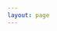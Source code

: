 ```yaml
---
layout: page
---
```

<script setup>
import {
  VPTeamPage,
  VPTeamPageTitle,
  VPTeamMembers
} from 'vitepress/theme'

const members = [
  {
    avatar: 'https://ts1.cn.mm.bing.net/th/id/R-C.2b5ad9dd38c8d0382c657355c86593e2?rik=Ti5pg5cJX6%2bH3Q&riu=http%3a%2f%2fimg1.wikia.nocookie.net%2f__cb20140916154329%2fhk-rail%2fzh%2fimages%2f1%2f17%2fMTR_Mobile_Icon.png&ehk=5sOnNjPY4vDZ38CNrKRuNRcA%2fSmtD%2f4h0iTyOV8Aojo%3d&risl=&pid=ImgRaw&r=0',
    name: 'MTR HK',
    title: 'Influencer',
    links: [
      { icon: 'facebook', link: 'https://www.facebook.com/mtrhk' },
      { icon: 'instagram', link: 'http://instagram.com/mtrhk' },
      { icon: 'youtube', link: 'http://www.youtube.com/mtrhongkong' }
    ]
  },  
  {
    avatar: 'https://i0.hdslb.com/bfs/face/079fa6d90165bbcc66925f5b91a78391338387d3.jpg',
    name: '总局-鄂局武段的热干面',
    title: 'Leader / Group Owner 好面',
    links: [
      { icon: 'bilibili', link: 'https://space.bilibili.com/1749292479' }
    ]
  },
  {
    avatar: 'https://space.bilibili.com/555976413',
    name: 'xz111_Misaka',
    title: 'Leader / Group Owner',
    links: [
      { icon: 'bilibili', link: 'https://space.bilibili.com/555976413' }
    ]
  },
  {
    avatar: 'https://i0.hdslb.com/bfs/face/3779291d37cfa4f5788ec31c4a443a83d67992b6.jpg@240w_240h_1c_1s_!web-avatar-space-header.avif',
    name: '青柏菌 Sakai Harumi 汤达人',
    title: 'Creator 好面，汤决定',
    links: [
      { icon: 'bilibili', link: 'https://space.bilibili.com/584835054/' }
    ]
  },
   {
    avatar: 'https://i2.hdslb.com/bfs/face/2d037727373b613409e33819460267cce05ce7ed.jpg@240w_240h_1c_1s_!web-avatar-space-header.avif',
    name: 'lanoel',
    title: 'Creator',
    links: [
      { icon: 'bilibili', link: 'https://space.bilibili.com/402744005' }
    ]
  },
  {
    avatar: 'https://i2.hdslb.com/bfs/face/1bd977e7d94921759621fc0d14922f8b34425438.jpg@240w_240h_1c_1s_!web-avatar-space-header.avif',
    name: 'Chi YX',
    title: 'Builder / Creator',
    links: [
      { icon: 'bilibili', link: 'https://space.bilibili.com/1596446033' }
    ]
  },
  {
    avatar: 'https://i2.hdslb.com/bfs/face/6e2559418375ea2bdeefe2e4b053a339f24654c6.jpg@240w_240h_1c_1s_!web-avatar-space-header.avif',
    name: '白云-Burgeoning',
    title: 'Builder / Creator',
    links: [
      { icon: 'bilibili', link: 'https://space.bilibili.com/1642321436' }
    ]
  },
  {
    avatar: 'https://i1.hdslb.com/bfs/face/9c8c613b88c9c7425c42508a1195459876bffeec.jpg@240w_240h_1c_1s_!web-avatar-space-header.avif',
    name: 'Takigawa',
    title: 'Server Administrator & Owner',
    links: [
      { icon: 'bilibili', link: 'https://space.bilibili.com/37471042' }
    ]
  },
   {
    avatar: 'https://server.akio.top/icon',
    name: 'Misaka Akio 御坂秋生',
    title: 'Creator',
    links: [
      { icon: 'website', link: 'https://www.akio.top/' }
    ]
  },
  {
    avatar: 'https://i0.hdslb.com/bfs/face/af896ea48924bdea9fba76c645b24458d650c5de.jpg@240w_240h_1c_1s_!web-avatar-space-header.avif',
    name: 'Leo Tinyat',
    title: 'Builder / Creator',
    links: [
      { icon: 'bilibili', link: 'https://space.bilibili.com/553853026' },
      { icon: 'bilibili', link: 'https://space.bilibili.com/3493084180515360' },
    ]
  },
  {
    avatar: 'https://bkimg.cdn.bcebos.com/pic/bd3eb13533fa828bf895ec30f31f4134960a5aaa?x-bce-process=image/format,f_auto/watermark,image_d2F0ZXIvYmFpa2UyNzI,g_7,xp_5,yp_5,P_20/resize,m_lfit,limit_1,h_1080',
    name: 'WHRT',
    title: 'Influencer',
    links: [
      { icon: 'website', link: 'https://www.wuhanrt.com/' }
    ]
  },
  {
    avatar: 'https://tse3-mm.cn.bing.net/th/id/OIP-C.ujLS0YFylZcgtmG614MrbAHaFp?rs=1&pid=ImgDetMain',
    name: 'CRT',
    title: 'Influencer',
    links: [
      { icon: 'website', link: 'https://www.cqmetro.cn/index.shtml' }
    ]
  },
]
</script>

<VPTeamPage>
  <VPTeamPageTitle>
    <template #title>
      Our Team
    </template>
    <template #lead>
      哼哼哼啊啊啊啊啊啊啊啊啊啊啊啊啊
    </template>
  </VPTeamPageTitle>
  <VPTeamMembers
    :members="members"
  />
</VPTeamPage>
